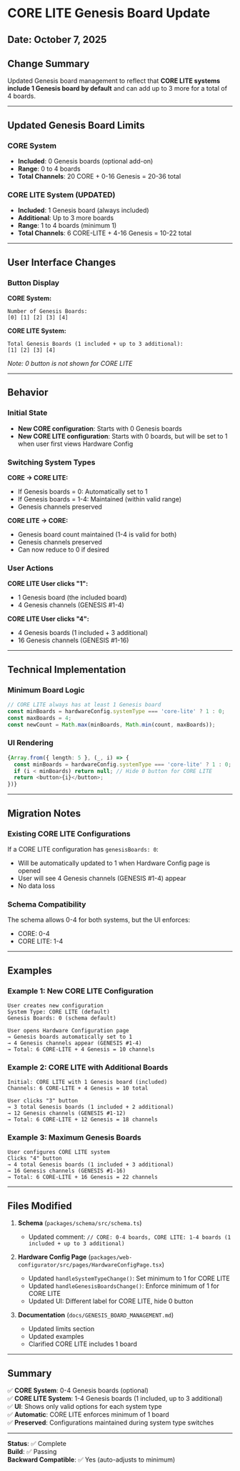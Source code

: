 # CORE LITE Genesis Board Update

## Date: October 7, 2025

## Change Summary

Updated Genesis board management to reflect that **CORE LITE systems include 1 Genesis board by default** and can add up to 3 more for a total of 4 boards.

---

## Updated Genesis Board Limits

### CORE System

- **Included**: 0 Genesis boards (optional add-on)
- **Range**: 0 to 4 boards
- **Total Channels**: 20 CORE + 0-16 Genesis = 20-36 total

### CORE LITE System (UPDATED)

- **Included**: 1 Genesis board (always included)
- **Additional**: Up to 3 more boards
- **Range**: 1 to 4 boards (minimum 1)
- **Total Channels**: 6 CORE-LITE + 4-16 Genesis = 10-22 total

---

## User Interface Changes

### Button Display

**CORE System:**

```
Number of Genesis Boards:
[0] [1] [2] [3] [4]
```

**CORE LITE System:**

```
Total Genesis Boards (1 included + up to 3 additional):
[1] [2] [3] [4]
```

_Note: 0 button is not shown for CORE LITE_

---

## Behavior

### Initial State

- **New CORE configuration**: Starts with 0 Genesis boards
- **New CORE LITE configuration**: Starts with 0 boards, but will be set to 1 when user first views Hardware Config

### Switching System Types

**CORE → CORE LITE:**

- If Genesis boards = 0: Automatically set to 1
- If Genesis boards = 1-4: Maintained (within valid range)
- Genesis channels preserved

**CORE LITE → CORE:**

- Genesis board count maintained (1-4 is valid for both)
- Genesis channels preserved
- Can now reduce to 0 if desired

### User Actions

**CORE LITE User clicks "1":**

- 1 Genesis board (the included board)
- 4 Genesis channels (GENESIS #1-4)

**CORE LITE User clicks "4":**

- 4 Genesis boards (1 included + 3 additional)
- 16 Genesis channels (GENESIS #1-16)

---

## Technical Implementation

### Minimum Board Logic

```typescript
// CORE LITE always has at least 1 Genesis board
const minBoards = hardwareConfig.systemType === 'core-lite' ? 1 : 0;
const maxBoards = 4;
const newCount = Math.max(minBoards, Math.min(count, maxBoards));
```

### UI Rendering

```typescript
{Array.from({ length: 5 }, (_, i) => {
  const minBoards = hardwareConfig.systemType === 'core-lite' ? 1 : 0;
  if (i < minBoards) return null; // Hide 0 button for CORE LITE
  return <button>{i}</button>;
})}
```

---

## Migration Notes

### Existing CORE LITE Configurations

If a CORE LITE configuration has `genesisBoards: 0`:

- Will be automatically updated to 1 when Hardware Config page is opened
- User will see 4 Genesis channels (GENESIS #1-4) appear
- No data loss

### Schema Compatibility

The schema allows 0-4 for both systems, but the UI enforces:

- CORE: 0-4
- CORE LITE: 1-4

---

## Examples

### Example 1: New CORE LITE Configuration

```
User creates new configuration
System Type: CORE LITE (default)
Genesis Boards: 0 (schema default)

User opens Hardware Configuration page
→ Genesis boards automatically set to 1
→ 4 Genesis channels appear (GENESIS #1-4)
→ Total: 6 CORE-LITE + 4 Genesis = 10 channels
```

### Example 2: CORE LITE with Additional Boards

```
Initial: CORE LITE with 1 Genesis board (included)
Channels: 6 CORE-LITE + 4 Genesis = 10 total

User clicks "3" button
→ 3 total Genesis boards (1 included + 2 additional)
→ 12 Genesis channels (GENESIS #1-12)
→ Total: 6 CORE-LITE + 12 Genesis = 18 channels
```

### Example 3: Maximum Genesis Boards

```
User configures CORE LITE system
Clicks "4" button
→ 4 total Genesis boards (1 included + 3 additional)
→ 16 Genesis channels (GENESIS #1-16)
→ Total: 6 CORE-LITE + 16 Genesis = 22 channels
```

---

## Files Modified

1. **Schema** (`packages/schema/src/schema.ts`)
   - Updated comment: `// CORE: 0-4 boards, CORE LITE: 1-4 boards (1 included + up to 3 additional)`

2. **Hardware Config Page** (`packages/web-configurator/src/pages/HardwareConfigPage.tsx`)
   - Updated `handleSystemTypeChange()`: Set minimum to 1 for CORE LITE
   - Updated `handleGenesisBoardsChange()`: Enforce minimum of 1 for CORE LITE
   - Updated UI: Different label for CORE LITE, hide 0 button

3. **Documentation** (`docs/GENESIS_BOARD_MANAGEMENT.md`)
   - Updated limits section
   - Updated examples
   - Clarified CORE LITE includes 1 board

---

## Summary

✅ **CORE System**: 0-4 Genesis boards (optional)  
✅ **CORE LITE System**: 1-4 Genesis boards (1 included, up to 3 additional)  
✅ **UI**: Shows only valid options for each system type  
✅ **Automatic**: CORE LITE enforces minimum of 1 board  
✅ **Preserved**: Configurations maintained during system type switches

---

**Status**: ✅ Complete  
**Build**: ✅ Passing  
**Backward Compatible**: ✅ Yes (auto-adjusts to minimum)
